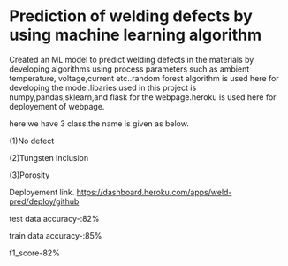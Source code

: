 # Prediction of welding defects by using machine learning algorithm
Created an ML model to predict welding defects in the materials by developing 
algorithms using process parameters such as ambient temperature, voltage,current 
etc..random forest algorithm is used here for developing the model.libaries used in 
this project is numpy,pandas,sklearn,and flask for the webpage.heroku is used here 
for deployement of webpage.

here we have 3 class.the name is given as below.

(1)No defect

(2)Tungsten Inclusion

(3)Porosity

Deployement link.
https://dashboard.heroku.com/apps/weld-pred/deploy/github


test data accuracy-:82%

train data accuracy-:85%

f1_score-82%
